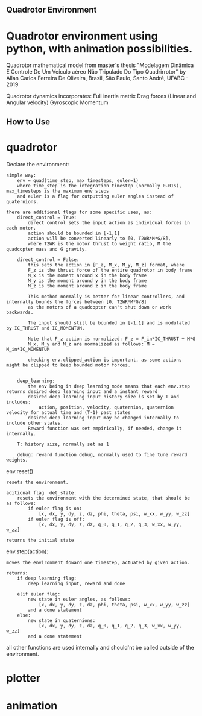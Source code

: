 ## Quadrotor Environment
# Quadrotor environment using python, with animation possibilities.

Quadrotor mathematical model from master's thesis "Modelagem Dinâmica E Controle De Um Veículo aéreo Não Tripulado Do Tipo Quadrirrotor" by Allan Carlos Ferreira De Oliveira, Brasil, São Paulo, Santo André, UFABC - 2019

Quadrotor dynamics incorporates:
	Full inertia matrix
	Drag forces (Linear and Angular velocity)
	Gyroscopic Momentum

## How to Use
# quadrotor
Declare the environment:

	simple way:
		env = quad(time_step, max_timesteps, euler=1)
		where time_step is the integration timestep (normally 0.01s), max_timesteps is the maximum env steps
		and euler is a flag for outputting euler angles instead of quaternions.
		
	there are additional flags for some specific uses, as:
		direct_control = True: 
			direct control sets the input action as individual forces in each motor.
			action should be bounded in [-1,1]
			action will be converted linearly to [0, T2WR*M*G/8], 
			where T2WR is the motor thrust to weight ratio, M the quadcopter mass and G gravity.
			
		direct_control = False:
			this sets the action in [F_z, M_x, M_y, M_z] format, where
			F_z is the thrust force of the entire quadrotor in body frame
			M_x is the moment around x in the body frame
			M_y is the moment around y in the body frame
			M_z is the moment around z in the body frame
			
			This method normally is better for linear controllers, and internally bounds the forces between [0, T2WR*M*G/8]
			as the motors of a quadcopter can't shut down or work backwards.
			
			The input should still be bounded in [-1,1] and is modulated by IC_THRUST and IC_MOMENTUM.
			
			Note that F_z action is normalized: F_z = F_in*IC_THRUST + M*G
			M_x, M_y and M_z are normalized as follows: M = M_in*IC_MOMENTUM
			
			checking env.clipped_action is important, as some actions might be clipped to keep bounded motor forces.
			
			
		deep_learning:
			the env being in deep learning mode means that each env.step returns desired deep learning input and a instant reward
			desired deep learning input history size is set by T and includes:
				action, position, velocity, quaternion, quaternion velocity for actual time and (T-1) past states		
			desired deep learning input may be changed internally to include other states.
			Reward function was set empirically, if needed, change it internally.
		
		T: history size, normally set as 1	
		
		debug: reward function debug, normally used to fine tune reward weights.
			
env.reset()

	resets the environment.
	
	aditional flag	det_state:
		resets the environment with the determined state, that should be as follows:
			if euler flag is on:
				[x, dx, y, dy, z, dz, phi, theta, psi, w_xx, w_yy, w_zz]
			if euler flag is off:
				[x, dx, y, dy, z, dz, q_0, q_1, q_2, q_3, w_xx, w_yy, w_zz]

	returns the initial state
	
env.step(action):

	moves the environment foward one timestep, actuated by given action.
	
	returns:
		if deep learning flag:
			deep learning input, reward and done
		
		elif euler flag:
			new state in euler angles, as follows:
				[x, dx, y, dy, z, dz, phi, theta, psi, w_xx, w_yy, w_zz]
			and a done statement
		else:
			new state in quaternions:
				[x, dx, y, dy, z, dz, q_0, q_1, q_2, q_3, w_xx, w_yy, w_zz]
			and a done statement
			
			
all other functions are used internally and should'nt be called outside of the environment.

# plotter

# animation
